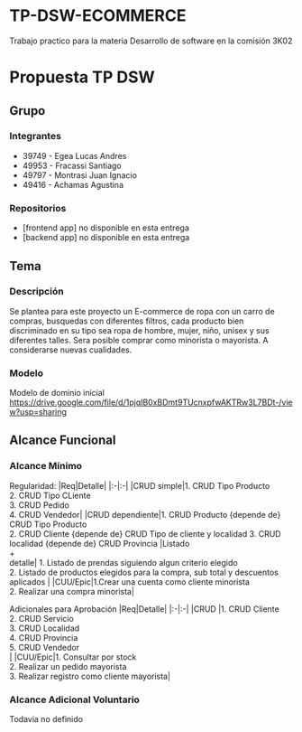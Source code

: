 # TP-DSW-ECOMMERCE
Trabajo practico para la materia Desarrollo de software en la comisión 3K02
# Propuesta TP DSW

## Grupo
### Integrantes
* 39749 - Egea Lucas Andres
* 49953 - Fracassi Santiago
* 49797 - Montrasi Juan Ignacio 
* 49416 - Achamas Agustina

### Repositorios
* [frontend app] no disponible en esta entrega
* [backend app] no disponible en esta entrega


## Tema
### Descripción
Se plantea para este proyecto un E-commerce de ropa con un carro de compras, busquedas con diferentes filtros, cada producto bien
discriminado en su tipo sea ropa de hombre, mujer, niño, unisex y sus diferentes talles.
Sera posible comprar como minorista o mayorista.
A considerarse nuevas cualidades.


### Modelo
Modelo de dominio inicial
https://drive.google.com/file/d/1pjqIB0xBDmt9TUcnxpfwAKTRw3L7BDt-/view?usp=sharing

## Alcance Funcional 

### Alcance Mínimo

Regularidad:
|Req|Detalle|
|:-|:-|
|CRUD simple|1. CRUD Tipo Producto<br>2. CRUD Tipo CLiente<br>3. CRUD Pedido<br>4. CRUD Vendedor|
|CRUD dependiente|1. CRUD Producto {depende de} CRUD Tipo Producto<br>2. CRUD Cliente {depende de} CRUD Tipo de cliente y localidad 3. CRUD localidad {depende de} CRUD Provincia
|Listado<br>+<br>detalle| 1. Listado de prendas siguiendo algun criterio elegido <br> 2. Listado de productos elegidos para la compra, sub total y descuentos aplicados |
|CUU/Epic|1.Crear una cuenta como cliente minorista<br>2. Realizar una compra minorista|


Adicionales para Aprobación
|Req|Detalle|
|:-|:-|
|CRUD |1. CRUD Cliente<br>2. CRUD Servicio<br>3. CRUD Localidad<br>4. CRUD Provincia<br>5. CRUD Vendedor<br>|
|CUU/Epic|1. Consultar por stock <br>2. Realizar un pedido mayorista<br>3. Realizar registro como cliente mayorista|


### Alcance Adicional Voluntario


Todavia no definido
